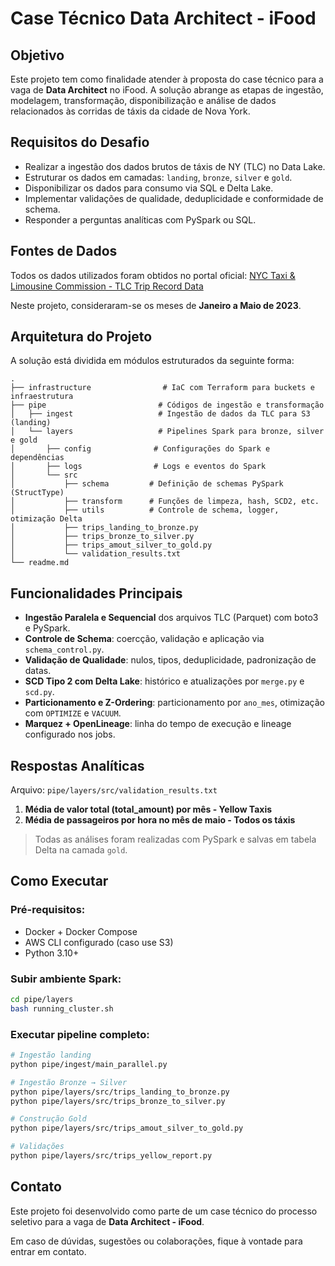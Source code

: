 # Case Técnico Data Architect - iFood

## Objetivo

Este projeto tem como finalidade atender à proposta do case técnico para a vaga de **Data Architect** no iFood. A solução abrange as etapas de ingestão, modelagem, transformação, disponibilização e análise de dados relacionados às corridas de táxis da cidade de Nova York.

## Requisitos do Desafio

- Realizar a ingestão dos dados brutos de táxis de NY (TLC) no Data Lake.
- Estruturar os dados em camadas: `landing`, `bronze`, `silver` e `gold`.
- Disponibilizar os dados para consumo via SQL e Delta Lake.
- Implementar validações de qualidade, deduplicidade e conformidade de schema.
- Responder a perguntas analíticas com PySpark ou SQL.

## Fontes de Dados

Todos os dados utilizados foram obtidos no portal oficial:
[NYC Taxi & Limousine Commission - TLC Trip Record Data](https://www.nyc.gov/site/tlc/about/tlc-trip-record-data.page)

Neste projeto, consideraram-se os meses de **Janeiro a Maio de 2023**.

## Arquitetura do Projeto

A solução está dividida em módulos estruturados da seguinte forma:

```
.
├── infrastructure                # IaC com Terraform para buckets e infraestrutura
├── pipe                         # Códigos de ingestão e transformação
│   ├── ingest                   # Ingestão de dados da TLC para S3 (landing)
│   └── layers                   # Pipelines Spark para bronze, silver e gold
│       ├── config              # Configurações do Spark e dependências
│       ├── logs                # Logs e eventos do Spark
│       └── src
│           ├── schema         # Definição de schemas PySpark (StructType)
│           ├── transform      # Funções de limpeza, hash, SCD2, etc.
│           ├── utils          # Controle de schema, logger, otimização Delta
│           ├── trips_landing_to_bronze.py
│           ├── trips_bronze_to_silver.py
│           ├── trips_amout_silver_to_gold.py
│           └── validation_results.txt
└── readme.md
```

## Funcionalidades Principais

- **Ingestão Paralela e Sequencial** dos arquivos TLC (Parquet) com boto3 e PySpark.
- **Controle de Schema**: coercção, validação e aplicação via `schema_control.py`.
- **Validação de Qualidade**: nulos, tipos, deduplicidade, padronização de datas.
- **SCD Tipo 2 com Delta Lake**: histórico e atualizações por `merge.py` e `scd.py`.
- **Particionamento e Z-Ordering**: particionamento por `ano_mes`, otimização com `OPTIMIZE` e `VACUUM`.
- **Marquez + OpenLineage**: linha do tempo de execução e lineage configurado nos jobs.

## Respostas Analíticas

Arquivo: `pipe/layers/src/validation_results.txt`

1. **Média de valor total (total_amount) por mês - Yellow Taxis**
2. **Média de passageiros por hora no mês de maio - Todos os táxis**

> Todas as análises foram realizadas com PySpark e salvas em tabela Delta na camada `gold`.

## Como Executar

### Pré-requisitos:
- Docker + Docker Compose
- AWS CLI configurado (caso use S3)
- Python 3.10+

### Subir ambiente Spark:

```bash
cd pipe/layers
bash running_cluster.sh
```

### Executar pipeline completo:

```bash
# Ingestão landing
python pipe/ingest/main_parallel.py

# Ingestão Bronze → Silver
python pipe/layers/src/trips_landing_to_bronze.py
python pipe/layers/src/trips_bronze_to_silver.py

# Construção Gold
python pipe/layers/src/trips_amout_silver_to_gold.py

# Validações
python pipe/layers/src/trips_yellow_report.py
```

## Contato

Este projeto foi desenvolvido como parte de um case técnico do processo seletivo para a vaga de **Data Architect - iFood**.

Em caso de dúvidas, sugestões ou colaborações, fique à vontade para entrar em contato.
